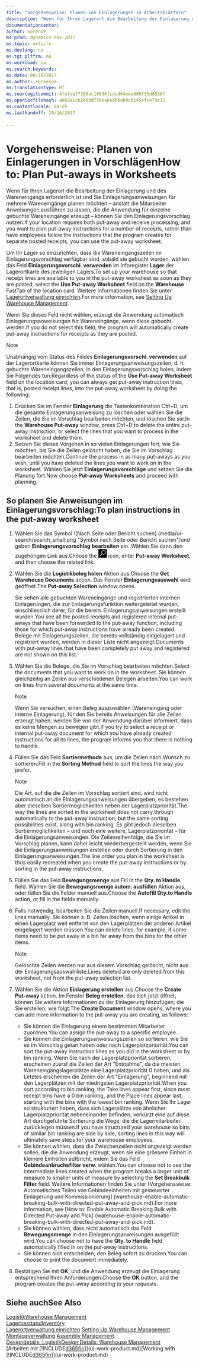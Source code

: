 ```yaml
---
title: "Vorgehensweise: Planen von Einlagerungen in Arbeitsblättern"
description: "Wenn für Ihren Lagerort die Bearbeitung der Einlagerung und des Wareneingangs erforderlich ist und Sie Einlagerungsanweisungen für mehrere Wareneingänge planen möchten – anstatt die Mitarbeiter Anweisungen ausführen zu lassen, die die Anwendung für einzelne gebuchte Wareneingänge erzeugt – können Sie den Einlagerungsvorschlag nutzen."
documentationcenter: 
author: SorenGP
ms.prod: dynamics-nav-2017
ms.topic: article
ms.devlang: na
ms.tgt_pltfrm: na
ms.workload: na
ms.search.keywords: 
ms.date: 08/16/2017
ms.author: sgroespe
ms.translationtype: HT
ms.sourcegitcommit: 4fefaef7380ac10836fcac404eea006f55d8556f
ms.openlocfilehash: a868a1cb2e03d736aa6edb6ab9cb145efce79c11
ms.contentlocale: de-ch
ms.lasthandoff: 10/16/2017

---
```

# <a name="how-to-plan-put-aways-in-worksheets"></a><span data-ttu-id="55905-103">Vorgehensweise: Planen von Einlagerungen in Vorschlägen</span><span class="sxs-lookup"><span data-stu-id="55905-103">How to: Plan Put-aways in Worksheets</span></span>
<span data-ttu-id="55905-104">Wenn für Ihren Lagerort die Bearbeitung der Einlagerung und des Wareneingangs erforderlich ist und Sie Einlagerungsanweisungen für mehrere Wareneingänge planen möchten – anstatt die Mitarbeiter Anweisungen ausführen zu lassen, die die Anwendung für einzelne gebuchte Wareneingänge erzeugt – können Sie den Einlagerungsvorschlag nutzen.</span><span class="sxs-lookup"><span data-stu-id="55905-104">If your location requires both put-away and receive processing, and you want to plan put-away instructions for a number of receipts, rather than have employees follow the instructions that the program creates for separate posted receipts, you can use the put-away worksheet.</span></span>  

<span data-ttu-id="55905-105">Um Ihr Lager so einzurichten, dass die Wareneingangszeilen im Einlagerungsvorschlag verfügbar sind, sobald sie gebucht wurden, wählen das Feld **Einlagerungsvorschl. verwenden** im Inforegister **Lager** der Lagerortkarte des jeweiligen Lagers.</span><span class="sxs-lookup"><span data-stu-id="55905-105">To set up your warehouse so that receipt lines are available to you in the put-away worksheet as soon as they are posted, select the **Use Put-away Worksheet** field on the **Warehouse** FastTab of the location card.</span></span> <span data-ttu-id="55905-106">Weitere Informationen finden Sie unter [Lagerortverwaltung einrichten](warehouse-setup-warehouse.md).</span><span class="sxs-lookup"><span data-stu-id="55905-106">For more information, see [Setting Up Warehouse Management](warehouse-setup-warehouse.md).</span></span>  

<span data-ttu-id="55905-107">Wenn Sie dieses Feld nicht wählen, erzeugt die Anwendung automatisch Einlagerungsanweisungen für Wareneingänge, wenn diese gebucht werden.</span><span class="sxs-lookup"><span data-stu-id="55905-107">If you do not select this field, the program will automatically create put-away instructions for receipts as they are posted.</span></span>  

> [!NOTE]  
>  <span data-ttu-id="55905-108">Unabhängig vom Status des Feldes **Einlagerungsvorschl. verwenden** auf der Lagerortkarte können Sie immer Einlagerungsanweisungszeilen, d. h. gebuchte Wareneingangszeilen, in den Einlagerungsvorschlag holen, indem Sie Folgendes tun:</span><span class="sxs-lookup"><span data-stu-id="55905-108">Regardless of the status of the **Use Put-away Worksheet** field on the location card, you can always get put-away instruction lines, that is, posted receipt lines, into the put-away worksheet by doing the following:</span></span>  
>   
>  1.  <span data-ttu-id="55905-109">Drücken Sie im Fenster **Einlagerung** die Tastenkombination Ctrl+D, um die gesamte Einlagerungsanweisung zu löschen oder wählen Sie die Zeilen, die Sie im Vorschlag bearbeiten möchten, und löschen Sie sie.</span><span class="sxs-lookup"><span data-stu-id="55905-109">In the **Warehouse Put-away** window, press Ctrl+D to delete the entire put-away instruction, or select the lines that you want to process in the worksheet and delete them.</span></span>  
> 2.  <span data-ttu-id="55905-110">Setzen Sie dieses Vorgehen in so vielen Einlagerungen fort, wie Sie möchten, bis Sie die Zeilen gelöscht haben, die Sie im Vorschlag bearbeiten möchten.</span><span class="sxs-lookup"><span data-stu-id="55905-110">Continue the process in as many put-aways as you wish, until you have deleted the lines you want to work on in the worksheet.</span></span> <span data-ttu-id="55905-111">Wählen Sie jetzt **Einlagerungsvorschläge** und setzen Sie die Planung fort.</span><span class="sxs-lookup"><span data-stu-id="55905-111">Now choose **Put-away Worksheets** and proceed with planning.</span></span>  

## <a name="to-plan-instructions-in-the-put-away-worksheet"></a><span data-ttu-id="55905-112">So planen Sie Anweisungen im Einlagerungsvorschlag:</span><span class="sxs-lookup"><span data-stu-id="55905-112">To plan instructions in the put-away worksheet</span></span>  
1.  <span data-ttu-id="55905-113">Wählen Sie das Symbol ![Nach Seite oder Bericht suchen] (media/ui-search/search_small.png "Symbol nach Seite oder Bericht suchen")und geben **Einlagerungsvorschlag bearbeiten** ein. Wählen Sie dann den zugehörigen Link aus.</span><span class="sxs-lookup"><span data-stu-id="55905-113">Choose the ![Search for Page or Report](media/ui-search/search_small.png "Search for Page or Report icon") icon, enter **Put-away Worksheet**, and then choose the related link.</span></span>  
2.  <span data-ttu-id="55905-114">Wählen Sie die **Logistikbeleg holen** Aktion aus.</span><span class="sxs-lookup"><span data-stu-id="55905-114">Choose the **Get Warehouse Documents** action.</span></span> <span data-ttu-id="55905-115">Das Fenster **Einlagerungsauswahl** wird geöffnet.</span><span class="sxs-lookup"><span data-stu-id="55905-115">The **Put-away Selection** window opens.</span></span>  

    <span data-ttu-id="55905-116">Sie sehen alle gebuchten Wareneingänge und registrierten internen Einlagerungen, die zur Einlagerungsfunktion weitergeleitet wurden, einschliesslich derer, für die bereits Einlagerungsanweisungen erstellt wurden.</span><span class="sxs-lookup"><span data-stu-id="55905-116">You see all the posted receipts and registered internal put-aways that have been forwarded to the put-away function, including those for which put-away instructions have already been created.</span></span> <span data-ttu-id="55905-117">Belege mit Einlagerungszeilen, die bereits vollständig eingelagert und registriert wurden, werden in dieser Liste nicht angezeigt.</span><span class="sxs-lookup"><span data-stu-id="55905-117">Documents with put-away lines that have been completely put away and registered are not shown on this list.</span></span>  

3. <span data-ttu-id="55905-118">Wählen Sie die Belege, die Sie im Vorschlag bearbeiten möchten.</span><span class="sxs-lookup"><span data-stu-id="55905-118">Select the documents that you want to work on in the worksheet.</span></span> <span data-ttu-id="55905-119">Sie können gleichzeitig an Zeilen aus verschiedenen Belegen arbeiten.</span><span class="sxs-lookup"><span data-stu-id="55905-119">You can work on lines from several documents at the same time.</span></span>  

    > [!NOTE]  
    >  <span data-ttu-id="55905-120">Wenn Sie versuchen, einen Beleg auszuwählen (Wareneingang oder interne Einlagerung), für den Sie bereits Anweisungen für alle Zeilen erzeugt haben, werden Sie von der Anwendung darüber informiert, dass es keine Mengen zu bewegen gibt.</span><span class="sxs-lookup"><span data-stu-id="55905-120">If you try to select a receipt or internal put-away document for which you have already created instructions for all its lines, the program informs you that there is nothing to handle.</span></span>  

4. <span data-ttu-id="55905-121">Füllen Sie das Feld **Sortiermethode** aus, um die Zeilen nach Wunsch zu sortieren.</span><span class="sxs-lookup"><span data-stu-id="55905-121">Fill in the **Sorting Method** field to sort the lines the way you prefer.</span></span>  

    > [!NOTE]  
    >  <span data-ttu-id="55905-122">Die Art, auf die die Zeilen im Vorschlag sortiert sind, wird nicht automatisch an die Einlagerungsanweisungen übergeben, es bestehen aber dieselben Sortiermöglichkeiten neben der Lagerplatzpriorität.</span><span class="sxs-lookup"><span data-stu-id="55905-122">The way the lines are sorted in the worksheet does not carry through automatically to the put-away instruction, but the same sorting possibilities exist, along with bin ranking.</span></span> <span data-ttu-id="55905-123">Es gibt jedoch dieselben Sortiermöglichkeiten – und noch eine weitere, Lagerplatzpriorität – für die Einlagerungsanweisungen. Die Zeilenreihenfolge, die Sie im Vorschlag planen, kann daher leicht wiederhergestellt werden, wenn Sie die Einlagerungsanweisungen erstellen oder durch Sortierung in den Einlagerungsanweisungen.</span><span class="sxs-lookup"><span data-stu-id="55905-123">The line order you plan in the worksheet is thus easily recreated when you create the put-away instructions or by sorting in the put-away instructions.</span></span>  

5.  <span data-ttu-id="55905-124">Füllen Sie das Feld **Bewegungsmenge** aus.</span><span class="sxs-lookup"><span data-stu-id="55905-124">Fill in the **Qty. to Handle** field.</span></span> <span data-ttu-id="55905-125">Wählen Sie die **Bewegungsmenge autom. ausfüllen** Aktion aus, oder füllen Sie die Felder manuell aus.</span><span class="sxs-lookup"><span data-stu-id="55905-125">Choose the **Autofill Qty.to Handle** action, or fill in the fields manually.</span></span>  
6.  <span data-ttu-id="55905-126">Falls notwendig, bearbeiten Sie die Zeilen manuell.</span><span class="sxs-lookup"><span data-stu-id="55905-126">If necessary, edit the lines manually.</span></span> <span data-ttu-id="55905-127">Sie können z. B. Zeilen löschen, wenn einige Artikel in einen Lagerplatz weit entfernt von den Lagerplätzen der anderen Artikel eingelagert werden müssen.</span><span class="sxs-lookup"><span data-stu-id="55905-127">You can delete lines, for example, if some items need to be put away in a bin far away from the bins for the other items.</span></span>  

    > [!NOTE]  
    >  <span data-ttu-id="55905-128">Gelöschte Zeilen werden nur aus diesem Vorschlag gelöscht, nicht aus der Einlagerungsauswahlliste.</span><span class="sxs-lookup"><span data-stu-id="55905-128">Lines deleted are only deleted from this worksheet, not from the put-away selection list.</span></span>  

7.  <span data-ttu-id="55905-129">Wählen Sie die Aktion **Einlagerung erstellen** aus.</span><span class="sxs-lookup"><span data-stu-id="55905-129">Choose the **Create Put-away** action.</span></span> <span data-ttu-id="55905-130">Im Fenster **Beleg erstellen**, das sich jetzt öffnet, können Sie weitere Informationen zu der Einlagerung hinzufügen, die Sie erstellen, wie folgt:</span><span class="sxs-lookup"><span data-stu-id="55905-130">The **Create Document** window opens, where you can add more information to the put-away you are creating, as follows:</span></span>  

    -   <span data-ttu-id="55905-131">Sie können die Einlagerung einem bestimmten Mitarbeiter zuordnen.</span><span class="sxs-lookup"><span data-stu-id="55905-131">You can assign the put-away to a specific employee.</span></span>  
    -   <span data-ttu-id="55905-132">Sie können die Einlagerungsanweisungszeilen so sortieren, wie Sie es im Vorschlag getan haben oder nach Lagerplatzpriorität.</span><span class="sxs-lookup"><span data-stu-id="55905-132">You can sort the put-away instruction lines as you did in the worksheet or by bin ranking.</span></span> <span data-ttu-id="55905-133">Wenn Sie nach der Lagerplatzpriorität sortieren, erscheinen zuerst die Zeilen der Art "Entnahme", da die meisten Wareneingangslagerplätze eine Lagerplatzpriorität 0 haben, und als Letztes erscheinen die Zeilen der Art "Einlagerung", beginnend mit den Lagerplätzen mit der niedrigsten Lagerplatzpriorität.</span><span class="sxs-lookup"><span data-stu-id="55905-133">When you sort according to bin ranking, the Take lines appear first, since most receipt bins have a 0 bin ranking, and the Place lines appear last, starting with the bins with the lowest bin ranking.</span></span> <span data-ttu-id="55905-134">Wenn Sie Ihr Lager so strukturiert haben, dass sich Lagerplätze von ähnlicher Lagerplatzpriorität nebeneinander befinden, verkürzt eine auf diese Art durchgeführte Sortierung die Wege, die die Lagermitarbeiter zurücklegen müssen.</span><span class="sxs-lookup"><span data-stu-id="55905-134">If you have structured your warehouse so bins of similar bin ranking are side by side, sorting lines in this way will ultimately save steps for your warehouse employees.</span></span>  
    -   <span data-ttu-id="55905-135">Sie können wählen, dass die Zwischenzeilen nicht angezeigt werden sollen, die die Anwendung erzeugt, wenn sie eine grössere Einheit in kleinere Einheiten aufbricht, indem Sie das Feld **Gebindeanbruchsfilter verw.** wählen.</span><span class="sxs-lookup"><span data-stu-id="55905-135">You can choose not to see the intermediate lines created when the program breaks a larger unit of measure to smaller units of measure by selecting the **Set Breakbulk Filter** field.</span></span> <span data-ttu-id="55905-136">Weitere Informationen finden Sie unter [Vorgehensweise: Automatisches Teilen von Gebindeeinheiten mit gesteuerter Einlagerung und Kommissionierung] (warehouse-enable-automatic-breaking-bulk-with-directed-put-away-and-pick.md).</span><span class="sxs-lookup"><span data-stu-id="55905-136">For more information, see [How to: Enable Automatic Breaking Bulk with Directed Put-away and Pick] (warehouse-enable-automatic-breaking-bulk-with-directed-put-away-and-pick.md).</span></span>  
    -   <span data-ttu-id="55905-137">Sie können wählen, dass nicht automatisch das Feld **Bewegungsmenge** in den Einlagerungsanweisungen ausgefüllt wird.</span><span class="sxs-lookup"><span data-stu-id="55905-137">You can choose not to have the **Qty. to Handle** field automatically filled in on the put-away instructions.</span></span>  
    -   <span data-ttu-id="55905-138">Sie können sich entscheiden, den Beleg sofort zu drucken.</span><span class="sxs-lookup"><span data-stu-id="55905-138">You can choose to print the document immediately.</span></span>  

8.  <span data-ttu-id="55905-139">Bestätigen Sie mit **OK**, und die Anwendung erzeugt die Einlagerung entsprechend Ihren Anforderungen.</span><span class="sxs-lookup"><span data-stu-id="55905-139">Choose the **OK** button, and the program creates the put-away according to your requests.</span></span>  

## <a name="see-also"></a><span data-ttu-id="55905-140">Siehe auch</span><span class="sxs-lookup"><span data-stu-id="55905-140">See Also</span></span>  
[<span data-ttu-id="55905-141">Logistik</span><span class="sxs-lookup"><span data-stu-id="55905-141">Warehouse Management</span></span>](warehouse-manage-warehouse.md)  
[<span data-ttu-id="55905-142">Lagerbesttand</span><span class="sxs-lookup"><span data-stu-id="55905-142">Inventory</span></span>](inventory-manage-inventory.md)  
<span data-ttu-id="55905-143">[Lagerortverwaltung einrichten](warehouse-setup-warehouse.md)   </span><span class="sxs-lookup"><span data-stu-id="55905-143">[Setting Up Warehouse Management](warehouse-setup-warehouse.md)   </span></span>  
<span data-ttu-id="55905-144">[Montageverwaltung](assembly-assemble-items.md)  </span><span class="sxs-lookup"><span data-stu-id="55905-144">[Assembly Management](assembly-assemble-items.md)  </span></span>  
[<span data-ttu-id="55905-145">Designdetails: Logistik</span><span class="sxs-lookup"><span data-stu-id="55905-145">Design Details: Warehouse Management</span></span>](design-details-warehouse-management.md)  
<span data-ttu-id="55905-146">[Arbeiten mit [!INCLUDE[d365fin](includes/d365fin_md.md)]](ui-work-product.md)</span><span class="sxs-lookup"><span data-stu-id="55905-146">[Working with [!INCLUDE[d365fin](includes/d365fin_md.md)]](ui-work-product.md)</span></span>

